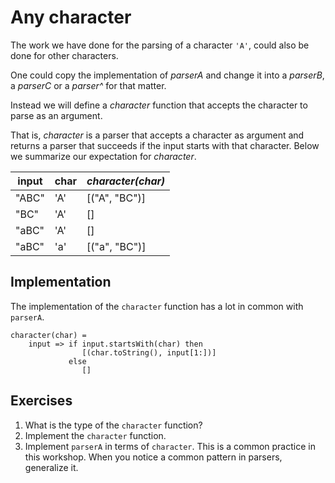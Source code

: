 # Any character
The work we have done for the parsing of a character `'A'`, could also be done for other characters.

One could copy the implementation of *parserA* and change it into a *parserB*, a *parserC* or a *parser^* for that matter.

Instead we will define a *character* function that accepts the character to parse as an argument.

That is, *character* is a parser that accepts a character as argument and returns a parser that succeeds if the input starts with that character. Below we summarize our expectation for *character*.

| input | char | *character(char)* |
|-------|------|-------------------|
| "ABC" | 'A'  | [("A", "BC")]     |
| "BC"  | 'A'  | []                |
| "aBC" | 'A'  | []                |
| "aBC" | 'a'  | [("a", "BC")]     |

## Implementation

The implementation of the `character` function has a lot in common with `parserA`.

```
character(char) =
    input => if input.startsWith(char) then
                [(char.toString(), input[1:])]
             else
                []
```

## Exercises
1. What is the type of the `character` function?
1. Implement the `character` function.
2. Implement `parserA` in terms of `character`. This is a common practice in this workshop. When you notice a common pattern in parsers, generalize it.
